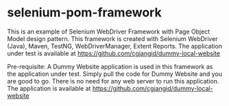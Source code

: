 # selenium-pom-framework
This is an example of Selenium WebDriver Framework with Page Object Model design pattern. 
This framework is created with Selenium WebDriver (Java), Maven, TestNG, WebDriverManager, Extent Reports.
The application under test is available at https://github.com/cgjangid/dummy-local-website


Pre-requisite:
A Dummy Website application is used in this framework as the application under test. 
Simply pull the code for Dummy Website and you are good to go.
There is no need for any web server to run this application. The application is available at
https://github.com/cgjangid/dummy-local-website
